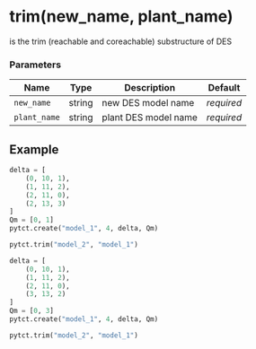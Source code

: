 # trim(new_name, plant_name)

is the trim (reachable and coreachable) substructure of DES

### Parameters
| Name           | Type      | Description               |  Default   |
|----------------|-----------|---------------------------|------------|
| `new_name`     | string    | new DES model name        | *required* |
| `plant_name`   | string    | plant DES model name      | *required* |


## Example

```python title="sample 1"
delta = [
    (0, 10, 1),
    (1, 11, 2),
    (2, 11, 0),
    (2, 13, 3)
]
Qm = [0, 1]
pytct.create("model_1", 4, delta, Qm)

pytct.trim("model_2", "model_1")
```

```python title="sample 2"
delta = [
    (0, 10, 1),
    (1, 11, 2),
    (2, 11, 0),
    (3, 13, 2)
]
Qm = [0, 3]
pytct.create("model_1", 4, delta, Qm)

pytct.trim("model_2", "model_1")
```